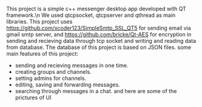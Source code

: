 This project is a simple c++ messenger desktop app developed with QT framework.\n
We used qtcpsocket, qtcpserver and qthread as main libraries. 
This project uses https://github.com/xcoder123/SimpleSmtp_SSL_QT5 for sending email via gmail smtp server,
and https://github.com/bricke/Qt-AES for encryption in sending and recieving data through tcp socket and writing and reading data from database.
The database of this project is based on JSON files.
some main features of this project:
- sending and recieving messages in one time.
- creating groups and channels.
- setting admins for channels.
- editing, saving and forwarding messages.
- searching through messages in a chat.
and here are some of the prictures of UI
